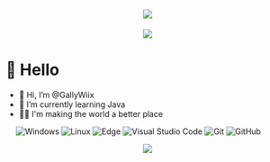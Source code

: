 

<h1 align="center">
    <img src="https://readme-typing-svg.herokuapp.com/?lines=System.out.println(%22Hello%2C%20World!%22);小黄同学祝您今天愉快!&center=true&size=19">
  </a>
</h1>

<div align="center" ><img order-radius="100px" src="https://cdn.jsdelivr.net/gh/sun0225SUN/photos/images/202108300019556.gif"/></div>

#  🙋 Hello

- 👋 Hi, I’m @GallyWiix
- 🌱 I’m currently learning Java
- 👊🏻 I'm making the world a better place

&emsp; 
![Windows](https://img.shields.io/badge/Windows-0078D6?style=flat-square&logo=windows&logoColor=white)
![Linux](https://img.shields.io/badge/Linux-FCC624?style=style=flat-square&logo=linux&logoColor=black)
![Edge](https://img.shields.io/badge/Edge-0078D7?style=flat-square&logo=Microsoft-edge&logoColor=white)
![Visual Studio Code](https://img.shields.io/badge/-Visual%20Studio%20Code-007ACC?style=flat-square&logo=Visual%20Studio%20Code&logoColor=fff)
![Git](https://img.shields.io/badge/-Git-FCC624?style=flat-square&logo=git)
![GitHub](https://img.shields.io/badge/-GitHub-pink?style=flat-square&logo=github)
<div align="center"><img src="https://cdn.jsdelivr.net/gh/sun0225SUN/photos/images/202110311924844.png" /></div>

